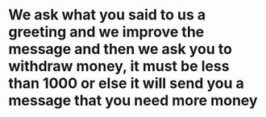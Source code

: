 # We ask what you said to us a greeting and we improve the message and then we ask you to withdraw money, it must be less than 1000 or else it will send you a message that you need more money
